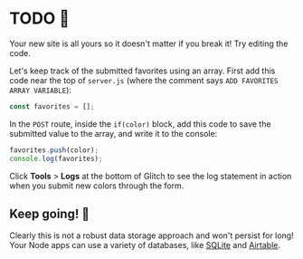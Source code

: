 # TODO 🚧

Your new site is all yours so it doesn't matter if you break it! Try editing the code.

Let's keep track of the submitted favorites using an array. First add this code near the top of `server.js` (where the comment says `ADD FAVORITES ARRAY VARIABLE`):

```js
const favorites = [];
```

In the `POST` route, inside the `if(color)` block, add this code to save the submitted value to the array, and write it to the console:

```js
favorites.push(color);
console.log(favorites);
```

Click **Tools** > **Logs** at the bottom of Glitch to see the log statement in action when you submit new colors through the form.

## Keep going! 🚀

Clearly this is not a robust data storage approach and won't persist for long! Your Node apps can use a variety of databases, like [SQLite](https://glitch.com/~glitch-hello-sqlite) and [Airtable](https://glitch.com/~glitch-hello-airtable).
